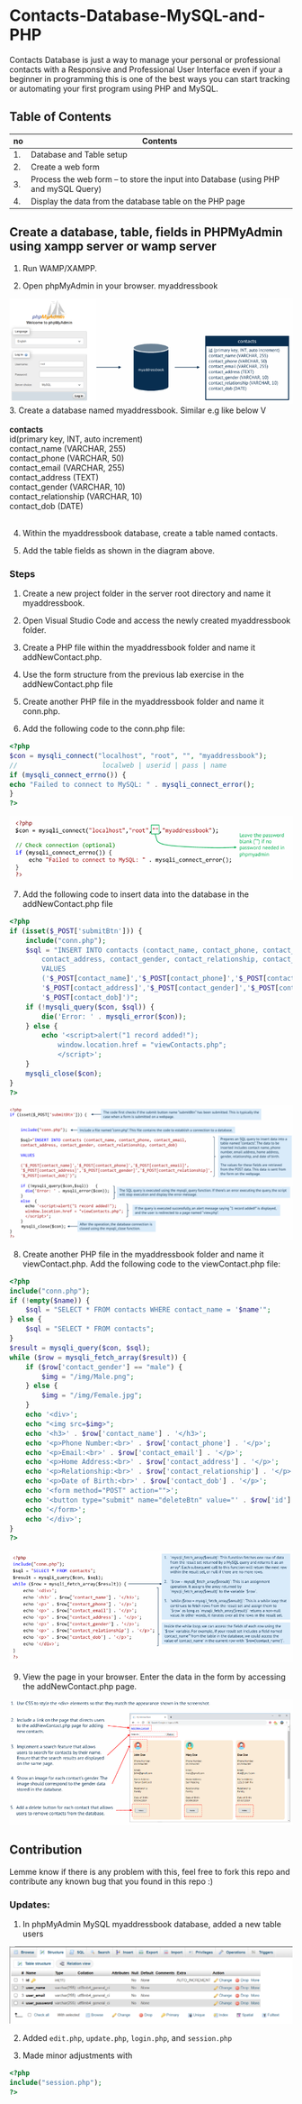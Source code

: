 # Contacts-Database-MySQL-and-PHP

Contacts Database is just a way to manage your personal or professional contacts with a Responsive and Professional User Interface even if your a beginner in programming this is one of the best ways you can start tracking or automating your first program using PHP and MySQL.

## Table of Contents

| no |                                 Contents                                                |
|----|                                   ----                                                  |
| 1. | Database and Table setup                                                                |
| 2. | Create a web form                                                                       |
| 3. | Process the web form – to store the input into Database (using PHP and mySQL Query)     |
| 4. | Display the data from the database table on the PHP page                                |

## Create a database, table, fields in PHPMyAdmin using xampp server or wamp server

1. Run WAMP/XAMPP.

2. Open phpMyAdmin in your browser.
 myaddressbook

![Creating myaddressbook Database](/img/1.png)
3. Create a database named myaddressbook. Similar e.g like below V<br><br>
 **contacts**<br>
    id(primary key, INT, auto increment)<br>
    contact_name (VARCHAR, 255)<br>
    contact_phone (VARCHAR, 50)<br>
    contact_email (VARCHAR, 255)<br>
    contact_address (TEXT)<br>
    contact_gender (VARCHAR, 10)<br>
    contact_relationship (VARCHAR, 10)<br>
    contact_dob (DATE)<br><br>

4. Within the myaddressbook database, create a table named contacts.

5. Add the table fields as shown in the diagram above.

### Steps

1) Create a new project folder in the server root
directory and name it myaddressbook.

2) Open Visual Studio Code and access the newly
created myaddressbook folder.

3) Create a PHP file within the myaddressbook folder
and name it addNewContact.php.

4) Use the form structure from the previous lab exercise
in the addNewContact.php file

5) Create another PHP file in the myaddressbook folder and name it conn.php.

6) Add the following code to the conn.php file:
```php
<?php
$con = mysqli_connect("localhost", "root", "", "myaddressbook");
//                     localweb | userid | pass | name           
if (mysqli_connect_errno()) {
echo "Failed to connect to MySQL: " . mysqli_connect_error();
}
?>
```

![MySQL Connection](/img/2.png)

7) Add the following code to insert data into the database in the addNewContact.php file
```php
<?php
if (isset($_POST['submitBtn'])) {
    include("conn.php");
    $sql = "INSERT INTO contacts (contact_name, contact_phone, contact_email,
        contact_address, contact_gender, contact_relationship, contact_dob)
        VALUES
        ('$_POST[contact_name]','$_POST[contact_phone]','$_POST[contact_email]',
        '$_POST[contact_address]','$_POST[contact_gender]','$_POST[contact_relationship]',
        '$_POST[contact_dob]')";
    if (!mysqli_query($con, $sql)) {
        die('Error: ' . mysqli_error($con));
    } else {
        echo '<script>alert("1 record added!");
            window.location.href = "viewContacts.php";
            </script>';
    }
    mysqli_close($con);
}
?>
```

![Code](/img/3.png)

8) Create another PHP file in the myaddressbook folder and name it 
viewContact.php. Add the following code to the viewContact.php file:
```php
<?php
include("conn.php");
if (!empty($name)) {
    $sql = "SELECT * FROM contacts WHERE contact_name = '$name'";
} else {
    $sql = "SELECT * FROM contacts";
}
$result = mysqli_query($con, $sql);
while ($row = mysqli_fetch_array($result)) {
    if ($row['contact_gender'] == "male") {
        $img = "/img/Male.png";
    } else {
        $img = "/img/Female.jpg";
    }
    echo '<div>';
    echo "<img src=$img>";
    echo '<h3>' . $row['contact_name'] . '</h3>';
    echo '<p>Phone Number:<br>' . $row['contact_phone'] . '</p>';
    echo '<p>Email:<br>' . $row['contact_email'] . '</p>';
    echo '<p>Home Address:<br>' . $row['contact_address'] . '</p>';
    echo '<p>Relationship:<br>' . $row['contact_relationship'] . '</p>';
    echo '<p>Date of Birth:<br>' . $row['contact_dob'] . '</p>';
    echo '<form method="POST" action="">';
    echo '<button type="submit" name="deleteBtn" value="' . $row['id'] . '">Delete</button>';
    echo '</form>';
    echo '</div>';
}
?>
```
![Code](/img/4.png)

9) View the page in your browser. Enter the data in the form by accessing 
the addNewContact.php page.

![Code](/img/5.png)

## Contribution

Lemme know if there is any problem with this, feel free to fork this repo and contribute any known bug that you found in this repo :)

### Updates:

1) In phpMyAdmin MySQL myaddressbook database, added a new table users

![Table in Database](/img/databaseUsers.png)

2) Added `edit.php`, `update.php`, `login.php`, and `session.php`

3) Made minor adjustments with 
```php
<?php
include("session.php");
?>
```
